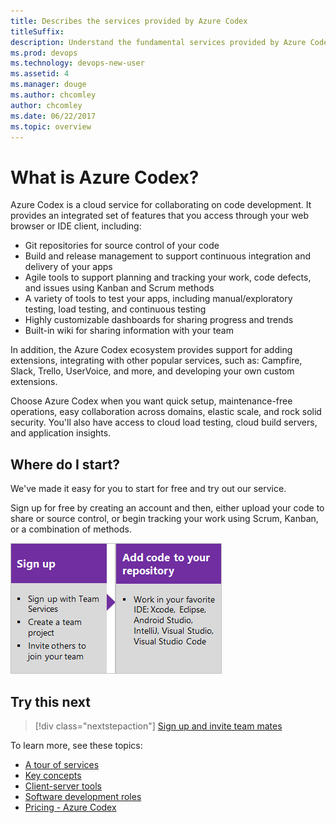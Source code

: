 ```yaml
---
title: Describes the services provided by Azure Codex 
titleSuffix: 
description: Understand the fundamental services provided by Azure Codex, like Agile, Repos, Pipelines, Test, and Artifacts  
ms.prod: devops
ms.technology: devops-new-user
ms.assetid: 4 
ms.manager: douge
ms.author: chcomley
author: chcomley
ms.date: 06/22/2017
ms.topic: overview
---
```



# What is Azure Codex?

Azure Codex is a cloud service for collaborating on code development. It provides an integrated set of features that you access through your web browser or IDE client, including: 

- Git repositories for source control of your code
- Build and release management to support continuous integration and delivery of your apps
- Agile tools to support planning and tracking your work, code defects, and issues using Kanban and Scrum methods
- A variety of tools to test your apps, including manual/exploratory testing, load testing, and continuous testing
- Highly customizable dashboards for sharing progress and trends
- Built-in wiki for sharing information with your team

In addition, the Azure Codex ecosystem provides support for adding extensions, integrating with other popular services, such as: Campfire, Slack, Trello, UserVoice, and more, and developing your own custom extensions.

Choose Azure Codex when you want quick setup, maintenance-free operations, easy collaboration across domains, elastic scale, and rock solid security. You'll also have access to cloud load testing, cloud build servers, and application insights.

## Where do I start?

We've made it easy for you to start for free and try out our service.

Sign up for free by creating an account and then, either upload your code to share or source control, or begin tracking your work using Scrum, Kanban, or a combination of methods.

[![Sign up for Azure Codex](_img/what-is-vsts-sign-up-step-1.png)](sign-up-invite-teammates.md)[![Add code to repository](_img/what-is-vsts-add-code-ide-step-2.png)](code-with-git.md) 

## Try this next

> [!div class="nextstepaction"]
> [Sign up and invite team mates](sign-up-invite-teammates.md)

To learn more, see these topics: 
- [A tour of services](services.md)
- [Key concepts](concepts.md)  
- [Client-server tools](tools.md)
- [Software development roles](roles.md)
- [Pricing - Azure Codex](https://www.visualstudio.com/team-services/pricing/)


<!---
[Small teams can start for free!](https://www.visualstudio.com/products/visual-studio-team-services-vs.aspx)  
[Devops overview for VSTS and TFS](index.md)
*(c) 2016 Microsoft Corporation. All rights reserved. This document is
provided "as-is." Information and views expressed in this document,
including URL and other Internet Web site references, may change without
notice. You bear the risk of using it.*

*This document does not provide you with any legal rights to any
intellectual property in any Microsoft product. You may copy and use
this document for your internal, reference purposes.*
--> 

